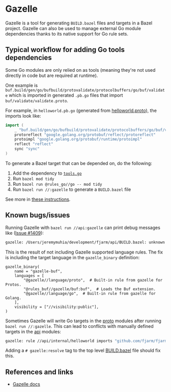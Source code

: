 # Gazelle

Gazelle is a tool for generating `BUILD.bazel` files and targets in a Bazel project. Gazelle can also be used to manage
external Go module dependencies thanks to its native support for Go rule sets.

## Typical workflow for adding Go tools dependencies

Some Go modules are only relied on as tools (meaning they're not used directly in code but are required at runtime).

One example is `buf.build/gen/go/bufbuild/protovalidate/protocolbuffers/go/buf/validate` which is imported in generated
`.pb.go` files that import `buf/validate/validate.proto`.

For example, in `helloworld.pb.go` (generated from [helloworld.proto](../proto/helloworld/v1/helloworld.proto)), the
imports look like:

```go
import (
	_ "buf.build/gen/go/bufbuild/protovalidate/protocolbuffers/go/buf/validate"
	protoreflect "google.golang.org/protobuf/reflect/protoreflect"
	protoimpl "google.golang.org/protobuf/runtime/protoimpl"
	reflect "reflect"
	sync "sync"
)
```

To generate a Bazel target that can be depended on, do the following:
1. Add the dependency to [`tools.go`](../api/tools/tools.go)
2. Run `bazel mod tidy`
3. Run `bazel run @rules_go//go -- mod tidy`
4. Run `bazel run //:gazelle` to generate a `BUILD.bazel` file

See more in [these instructions](https://github.com/bazelbuild/rules_go/blob/master/docs/go/core/bzlmod.md#depending-on-tools).

## Known bugs/issues

Running Gazelle with `bazel run //api:gazelle` can print debug messages like ([Issue #1409](https://github.com/bazelbuild/bazel-gazelle/issues/1409)):
```bash
gazelle: /Users/jeremymuhia/development/fjarm/api/BUILD.bazel: unknown directive: gazelle:prefix
```

This is the result of not including Gazelle supported language rules. The fix is including the target language in the
`gazelle_binary` definition:

```starlark
gazelle_binary(
    name = "gazelle-buf",
    languages = [
        "@gazelle//language/proto",  # Built-in rule from gazelle for Protos.
        "@rules_buf//gazelle/buf:buf",  # Loads the Buf extension.
        "@gazelle//language/go",  # Built-in rule from gazelle for Golang.
    ],
    visibility = ["//visibility:public"],
)
```

Sometimes Gazelle will write Go targets in the [proto](../proto) modules after running `bazel run //:gazelle`. This can
lead to conflicts with manually defined targets in the [api](../api) modules:

```bash
gazelle: rule //api/internal/helloworld imports "github.com/fjarm/fjarm/api/pkg/helloworld/v1" which matches multiple rules: //api/pkg/helloworld/v1:helloworld_service_proto and //api/pkg/helloworld/v1:helloworld_library. # gazelle:resolve may be used to disambiguate
```

Adding a `# gazelle:resolve` tag to the top level [BUILD.bazel](../BUILD.bazel) file should fix this.

## References and links

* [Gazelle docs](https://github.com/bazelbuild/bazel-gazelle)
